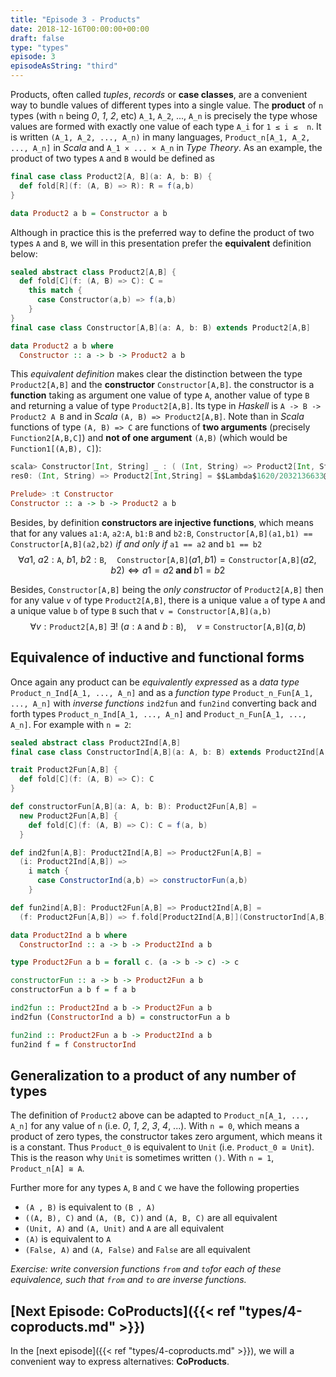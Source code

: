 ```yaml
---
title: "Episode 3 - Products"
date: 2018-12-16T00:00:00+00:00
draft: false
type: "types"
episode: 3
episodeAsString: "third"
---
```


Products, often called *tuples*, *records* or **case classes**, are a convenient way to bundle values of different types into a single value. The **product** of `n` types (with `n` being *0*, *1*, *2*, etc) `A_1`, `A_2`, ..., `A_n` is precisely the type whose values are formed with exactly one value of each type `A_i` for `1 ≤ i ≤  n`. It is written `(A_1, A_2, ..., A_n)` in many languages, `Product_n[A_1, A_2, ..., A_n]` in *Scala* and `A_1 × ... × A_n` in *Type Theory*. As an example, the product of two types `A` and `B` would be defined as

```scala
final case class Product2[A, B](a: A, b: B) {
  def fold[R](f: (A, B) => R): R = f(a,b)
}
```

```haskell
data Product2 a b = Constructor a b
```

Although in practice this is the preferred way to define the product of two types `A` and `B`, we will in this presentation prefer the **equivalent** definition below:

```scala
sealed abstract class Product2[A,B] {
  def fold[C](f: (A, B) => C): C =
    this match {
      case Constructor(a,b) => f(a,b)
    }
}
final case class Constructor[A,B](a: A, b: B) extends Product2[A,B]
```

```haskell
data Product2 a b where
  Constructor :: a -> b -> Product2 a b
```

This *equivalent definition* makes clear the distinction between the type `Product2[A,B]` and the **constructor** `Constructor[A,B]`.  the constructor is a **function** taking as argument one value of type `A`, another value of type `B` and returning a value of type `Product2[A,B]`. Its type in *Haskell* is `A -> B -> Product2 A B` and in *Scala* `(A, B) => Product2[A,B]`. Note than in *Scala* functions of type `(A, B) => C` are functions of **two arguments** (precisely `Function2[A,B,C]`) and **not of one argument** `(A,B)` (which would be `Function1[(A,B), C]`):

```scala
scala> Constructor[Int, String] _ : ( (Int, String) => Product2[Int, String] )
res0: (Int, String) => Product2[Int,String] = $$Lambda$1620/2032136633@55be2608
```

```haskell
Prelude> :t Constructor
Constructor :: a -> b -> Product2 a b
```

Besides, by definition **constructors are injective functions**, which means that for any values `a1:A`, `a2:A`, `b1:B` and `b2:B`, `Constructor[A,B](a1,b1) == Constructor[A,B](a2,b2)` *if and only if* `a1 == a2` and `b1 == b2`
$$\forall a1,\ a2:\texttt{A},\ b1,\ b2:\texttt{B},\quad \texttt{Constructor[A,B]}(a1,b1) = \texttt{Constructor[A,B]}(a2,b2) \Longleftrightarrow a1 = a2 \textbf{ and } b1 = b2$$

Besides, `Constructor[A,B]` being the *only constructor* of `Product2[A,B]` then for any value `v` of type `Product2[A,B]`, there is a unique value `a` of type `A` and a unique value `b` of type `B` such that `v = Constructor[A,B](a,b)`
$$\forall v:\texttt{Product2[A,B]}\ \exists!\ (a:\texttt{A} \textrm{ and } b:\texttt{B}),\quad v = \texttt{Constructor[A,B]}(a,b)$$

## Equivalence of inductive and functional forms

Once again any product can be *equivalently expressed* as a *data type* `Product_n_Ind[A_1, ..., A_n]` and as a *function type* `Product_n_Fun[A_1, ..., A_n]` with *inverse functions* `ind2fun` and `fun2ind` converting back and forth types `Product_n_Ind[A_1, ..., A_n]` and `Product_n_Fun[A_1, ..., A_n]`. For example with `n = 2`:

```scala
sealed abstract class Product2Ind[A,B]
final case class ConstructorInd[A,B](a: A, b: B) extends Product2Ind[A,B]

trait Product2Fun[A,B] {
  def fold[C](f: (A, B) => C): C
}

def constructorFun[A,B](a: A, b: B): Product2Fun[A,B] =
  new Product2Fun[A,B] {
    def fold[C](f: (A, B) => C): C = f(a, b)
  }

def ind2fun[A,B]: Product2Ind[A,B] => Product2Fun[A,B] =
  (i: Product2Ind[A,B]) =>
    i match {
      case ConstructorInd(a,b) => constructorFun(a,b)
    }

def fun2ind[A,B]: Product2Fun[A,B] => Product2Ind[A,B] =
  (f: Product2Fun[A,B]) => f.fold[Product2Ind[A,B]](ConstructorInd[A,B] _)
```

```haskell
data Product2Ind a b where
  ConstructorInd :: a -> b -> Product2Ind a b

type Product2Fun a b = forall c. (a -> b -> c) -> c

constructorFun :: a -> b -> Product2Fun a b
constructorFun a b f = f a b

ind2fun :: Product2Ind a b -> Product2Fun a b
ind2fun (ConstructorInd a b) = constructorFun a b

fun2ind :: Product2Fun a b -> Product2Ind a b
fun2ind f = f ConstructorInd
```

## Generalization to a product of any number of types

The definition of `Product2` above can be adapted to `Product_n[A_1, ..., A_n]` for any value of `n` (i.e. *0*, *1*, *2*, *3*, *4*, ...). With `n = 0`, which means a product of zero types, the constructor takes zero argument, which means it is a constant. Thus `Product_0` is equivalent to `Unit` (i.e. `Product_0 ≅ Unit`). This is the reason why `Unit` is sometimes written `()`. With `n = 1`, `Product_n[A] ≅ A`.

Further more for any types `A`, `B` and `C` we have the following properties

- `(A , B)` is equivalent to `(B , A)`
- `((A, B), C)` and `(A, (B, C))` and `(A, B, C)` are all equivalent
- `(Unit, A)` and  `(A, Unit)` and `A` are all equivalent
- `(A)` is equivalent to `A`
- `(False, A)` and `(A, False)` and `False` are all equivalent

*Exercise: write conversion functions `from` and `to`for each of these equivalence, such that `from` and `to` are inverse functions.*

## [Next Episode: CoProducts]({{< ref "types/4-coproducts.md" >}})

In the [next episode]({{< ref "types/4-coproducts.md" >}}), we will a convenient way to express alternatives: **CoProducts**.
